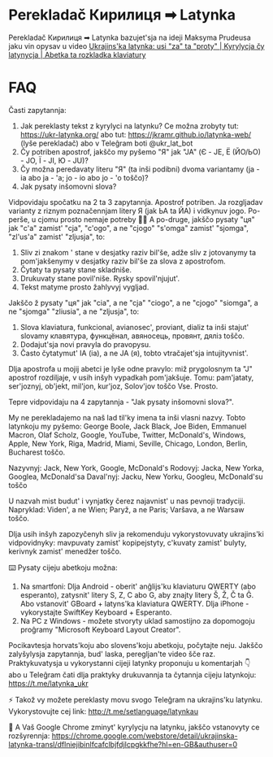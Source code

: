 # Perekladač Кирилиця ➡ Latynka

Perekladač Кирилиця ➡ Latynka bazujet'sja na ideji Maksyma Prudeusa jaku vin opysav u video [Ukrajins'ka latynka: usi "za" ta "proty" | Kyrylycja čy latynycja | Abetka ta rozkladka klaviatury][video]

[video]: https://youtu.be/nHeE2x2UNw4 "Video na kanali Maksyma Prudeusa"

# FAQ

Časti zapytannja:
1. Jak pereklasty tekst z kyrylyci na latynku?
Ce možna zrobyty tut: 
https://ukr-latynka.org/
abo tut:
https://jkramr.github.io/latynka-web/ (lyše perekladač)
abo v Teleĝram boti @ukr_lat_bot
2. Čy potriben apostrof, jakščo my pyšemo "Я" jak "JA" (Є - JE, Ё (ЙО/ЬО) - JO, Ї - JI, Ю - JU)?
3. Čy možna peredavaty literu "Я" (ta inši podibni) dvoma variantamy (ja - ia abo ja - 'a; jo - io abo jo - 'o toščo)?
4. Jak pysaty inšomovni slova?

Vidpovidaju spočatku na 2 ta 3 zapytannja. 
Apostrof potriben. 
Ja rozgljadav varianty z riznym poznačennjam litery Я (jak ЬА ta ЙА) i vidkynuv jogo. Po-perše, u cjomu prosto nemaje potreby 🤷‍♂️ A po-druge, jakščo pysaty "ця" jak "c'a" zamist' "cja",
"c'ogo", a ne "cjogo"
"s'omga" zamist' "sjomga",
"zl'us'a" zamist' "zljusja",
to:
1. Sliv zi znakom ' stane v desjatky raziv bil'še, adže sliv z jotovanymy ta pom'jakšenymy v desjatky raziv bil'še za slova z apostrofom.
2. Čytaty ta pysaty stane skladniše.
3. Drukuvaty stane povil'niše. Rysky spovil'njujut'.
4. Tekst matyme prosto žahlyvyj vygljad.

Jakščo ž pysaty "ця" jak
"cia", a ne "cja"
"ciogo", a ne "cjogo"
"siomga", a ne "sjomga"
"zliusia", a ne "zljusja",
to:
1. Slova klaviatura, funkcional, avianosec', proviant, dializ ta inši stajut' slovamy клавятура, функцёнал, авяносець, провянт, дяліз toščo.
2. Dodajut'sja novi pravyla do pravopysu.
3. Často čytatymut' IA (іа), a ne JA (я), tobto vtračajet'sja intujityvnist'.

Dlja apostrofa u mojij abetci je lyše odne pravylo:
miž prygolosnym ta "J" apostrof rozdiljaje, v usih inšyh vypadkah pom'jakšuje.
Tomu: pam'jataty, ser'joznyj, ob'jekt, mil'jon, kur'joz, Solov'jov toščo
Vse. Prosto.

Tepre vidpovidaju na 4 zapytannja - "Jak pysaty inšomovni slova?".

My ne perekladajemo na naš lad til'ky imena ta inši vlasni nazvy.
Tobto latynkoju my pyšemo: George Boole, Jack Black, Joe Biden, Emmanuel Macron, Olaf Scholz, Google, YouTube, Twitter, McDonald's, Windows, Apple, New York, Riga, Madrid, Miami, Seville, Chicago, London, Berlin, Bucharest toščo.

Nazyvnyj: Jack, New York, Google, McDonald's
Rodovyj: Jacka, New Yorka, Googlea, McDonald'sa
Daval'nyj: Jacku, New Yorku, Googleu, McDonald'su
toščo

U nazvah mist budut' i vynjatky čerez najavnist' u nas pevnoji tradyciji. 
Napryklad: Viden', a ne Wien; Paryž, a ne Paris; Varšava, a ne Warsaw toščo.

Dlja usih inšyh zapozyčenyh sliv ja rekomenduju vykorystovuvaty ukrajins'ki vidpovidnyky:
mavpuvaty zamist' kopipejstyty, c'kuvaty zamist' bulyty, kerivnyk zamist' menedžer toščo.

⌨️ Pysaty cijeju abetkoju možna:
1. Na smartfoni:
Dlja Android - oberit' anĝlijs'ku klaviaturu QWERTY (abo esperanto), zatysnit' litery S, Z, C abo G, aby znajty litery Š, Ž, Č ta Ĝ.
Abo vstanovit' GBoard + latyns'ka klaviatura QWERTY.
Dlja iPhone - vykorystajte SwiftKey Keyboard + Esperanto.
2. Na PC z Windows - možete stvoryty uklad samostijno za dopomogoju proĝramy "Microsoft Keyboard Layout Creator".

Pocikavtesja horvats'koju abo slovens'koju abetkoju, počytajte neju. 
Jakščo zalyšylysja zapytannja, bud' laska, peregljan'te video šče raz.
Praktykuvatysja u vykorystanni cijeji latynky proponuju u komentarjah 👇
abo u Teleĝram čati dlja praktyky drukuvannja ta čytannja cijeju latynkoju:
https://t.me/latynka_ukr

⚡️ Takož vy možete pereklasty movu svogo Teleĝram na ukrajins'ku latynku. 
Vykorystovujte cej link:
http://t.me/setlanguage/latynkau

🔎 A Vaš Google Chrome zminyt' kyrylycju na latynku, jakščo vstanovyty ce rozšyrennja:
https://chrome.google.com/webstore/detail/ukrajinska-latynka-transl/dflniejibinlfcafclbjfdjlcpgkkfhe?hl=en-GB&authuser=0
